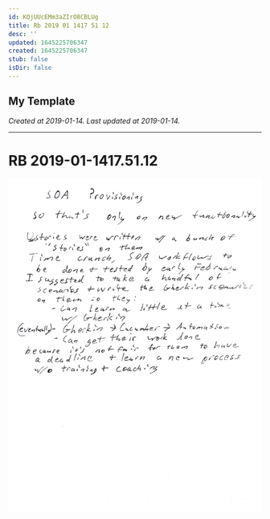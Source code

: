 ```yaml
---
id: KQjUUcEMm3aZIrO8CBLUg
title: Rb 2019 01 1417 51 12
desc: ''
updated: 1645225706347
created: 1645225706347
stub: false
isDir: false
---
```

My Template
---

_Created at 2019-01-14._
_Last updated at 2019-01-14._




---

# RB 2019-01-1417.51.12


![RB 2019-01-1417.jpg](assets/RB-2019-01-1417.jpg)

